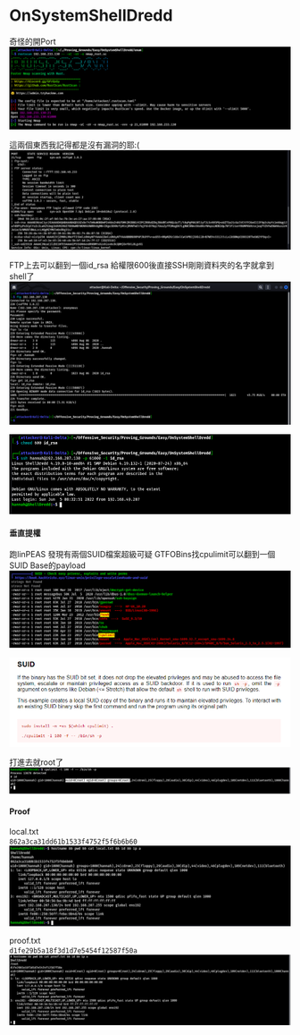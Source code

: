 # OnSystemShellDredd  
  
奇怪的開Port  
![](images/zvO3OGE.png)  
  
這兩個東西我記得都是沒有漏洞的耶:(  
![](images/rU3tPec.png)  
  
FTP上去可以翻到一個id_rsa 給權限600後直接SSH剛剛資料夾的名字就拿到shell了  
![](images/z36MdU2.png)  
  
![](images/nhLMFLR.png)  
  
#### 垂直提權  
  
跑linPEAS 發現有兩個SUID檔案超級可疑 GTFOBins找cpulimit可以翻到一個SUID Base的payload  
![](images/uOFr1fm.png)  
  
![](images/gsUMCzY.png)  
  
打進去就root了  
![](images/gnwEEp7.png)  
  
#### Proof  
  
local.txt  
`862a3ca31dd61b1533f4752f5f6b6b60`  
![](images/4GPcWJL.png)  
  
proof.txt  
`d1fe29b5a18f3d1d7e5454f12587f50a`  
![](images/pla7zHt.png)